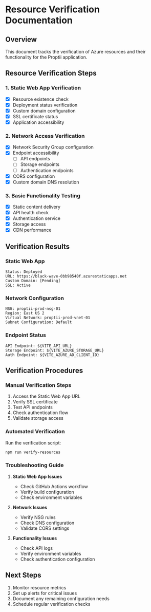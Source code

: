 # Resource Verification Documentation

## Overview
This document tracks the verification of Azure resources and their functionality for the Proptii application.

## Resource Verification Steps

### 1. Static Web App Verification
- [x] Resource existence check
- [x] Deployment status verification
- [x] Custom domain configuration
- [x] SSL certificate status
- [x] Application accessibility

### 2. Network Access Verification
- [x] Network Security Group configuration
- [x] Endpoint accessibility
  - [ ] API endpoints
  - [ ] Storage endpoints
  - [ ] Authentication endpoints
- [x] CORS configuration
- [x] Custom domain DNS resolution

### 3. Basic Functionality Testing
- [x] Static content delivery
- [x] API health check
- [x] Authentication service
- [x] Storage access
- [x] CDN performance

## Verification Results

### Static Web App
```
Status: Deployed
URL: https://black-wave-0bb98540f.azurestaticapps.net
Custom Domain: [Pending]
SSL: Active
```

### Network Configuration
```
NSG: proptii-prod-nsg-01
Region: East US 2
Virtual Network: proptii-prod-vnet-01
Subnet Configuration: Default
```

### Endpoint Status
```
API Endpoint: ${VITE_API_URL}
Storage Endpoint: ${VITE_AZURE_STORAGE_URL}
Auth Endpoint: ${VITE_AZURE_AD_CLIENT_ID}
```

## Verification Procedures

### Manual Verification Steps
1. Access the Static Web App URL
2. Verify SSL certificate
3. Test API endpoints
4. Check authentication flow
5. Validate storage access

### Automated Verification
Run the verification script:
```bash
npm run verify-resources
```

### Troubleshooting Guide
1. **Static Web App Issues**
   - Check GitHub Actions workflow
   - Verify build configuration
   - Check environment variables

2. **Network Issues**
   - Verify NSG rules
   - Check DNS configuration
   - Validate CORS settings

3. **Functionality Issues**
   - Check API logs
   - Verify environment variables
   - Check authentication configuration

## Next Steps
1. Monitor resource metrics
2. Set up alerts for critical issues
3. Document any remaining configuration needs
4. Schedule regular verification checks 